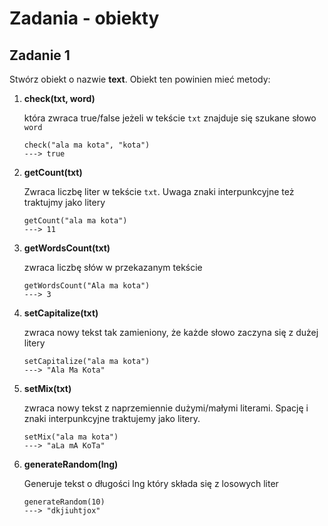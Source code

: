 # Zadania - obiekty

## Zadanie 1
Stwórz obiekt o nazwie **text**.
Obiekt ten powinien mieć metody:

1. **check(txt, word)**

    która zwraca true/false jeżeli w tekście `txt` znajduje się szukane słowo `word`

    ```
    check("ala ma kota", "kota")
    ---> true
    ```

2. **getCount(txt)**

    Zwraca liczbę liter w tekście `txt`. Uwaga znaki interpunkcyjne też traktujmy jako litery

    ```
    getCount("ala ma kota")
    ---> 11
    ```

3. **getWordsCount(txt)**

    zwraca liczbę słów w przekazanym tekście

    ```
    getWordsCount("Ala ma kota")
    ---> 3
    ```

4. **setCapitalize(txt)**

    zwraca nowy tekst tak zamieniony, że każde słowo zaczyna się z dużej litery

    ```
    setCapitalize("ala ma kota")
    ---> "Ala Ma Kota"
    ```

5. **setMix(txt)**

    zwraca nowy tekst z naprzemiennie dużymi/małymi literami. Spację i znaki interpunkcyjne traktujemy jako litery.

    ```
    setMix("ala ma kota")
    ---> "aLa mA KoTa"
    ```

6. **generateRandom(lng)**

    Generuje tekst o długości lng który składa się z losowych liter

    ```
    generateRandom(10)
    ---> "dkjiuhtjox"
    ```